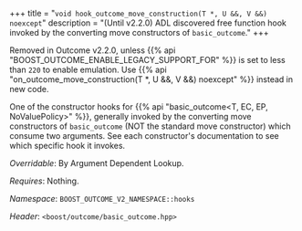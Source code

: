 +++
title = "`void hook_outcome_move_construction(T *, U &&, V &&) noexcept`"
description = "(Until v2.2.0) ADL discovered free function hook invoked by the converting move constructors of `basic_outcome`."
+++

Removed in Outcome v2.2.0, unless {{% api "BOOST_OUTCOME_ENABLE_LEGACY_SUPPORT_FOR" %}} is set to less than `220` to
enable emulation. Use {{% api "on_outcome_move_construction(T *, U &&, V &&) noexcept" %}} instead in new code.

One of the constructor hooks for {{% api "basic_outcome<T, EC, EP, NoValuePolicy>" %}}, generally invoked by the converting move constructors of `basic_outcome` (NOT the standard move constructor) which consume two arguments. See each constructor's documentation to see which specific hook it invokes.

*Overridable*: By Argument Dependent Lookup.

*Requires*: Nothing.

*Namespace*: `BOOST_OUTCOME_V2_NAMESPACE::hooks`

*Header*: `<boost/outcome/basic_outcome.hpp>`
